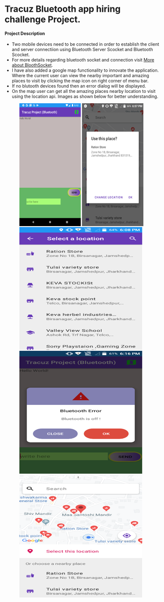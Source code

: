 <html>
<head>
  <h1> Tracuz Bluetooth app hiring challenge Project. </h1>
  </head>
<body>
<h4> Project Description </h4>
<ul>
  <li> Two mobile devices need to be connected in order to establish the client and server connectiion using Bluetooth Server Scocket and Bluetooth Scocket.</li>
  <li> For more details regarding bluetooth socket and connection visit <a href="https://developer.android.com/reference/android/bluetooth/BluetoothSocket">More about BloothSocket</a>. </li>
    <li> I have also added a google map functionality to innovate the application. Where the current user can view the nearby important and amazing places to visit by clicking the map icon on right corner of menu bar. </li>
  <li> If no blutooth devices found then an error dialog will be displayed.</li>
  <li> On the map user can get all the amazing places nearby location to visit using the location api. Images as shown below for better understanding. </li> 
  <ul>
 <div>
 <img src="Screenshot_1579434164.png" width="200" height="400"> <img src="screen1.png" width="200" height="400">
 <br>
 <img src="screen2.png" width="400" height="400"> <img src="screen3.png" width="400" height="400">
 <br>
 <img src="screen4.png" width="400" height="400">
    </div>
 
 </body>
 </html>
